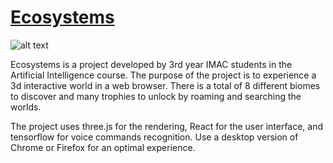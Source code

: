 # [Ecosystems](https://goo.gl/LGBTpK)

![alt text](https://files.metter-rothan.fr/ecosystems/images/biomes/desert/preview_002.png)

Ecosystems is a project developed by 3rd year IMAC students in the Artificial Intelligence course. The purpose of the project is to experience a 3d interactive world in a web browser. There is a total of 8 different biomes to discover and many trophies to unlock by roaming and searching the worlds.

The project uses three.js for the rendering, React for the user interface, and tensorflow for voice commands recognition. Use a desktop version of Chrome or Firefox for an optimal experience.
